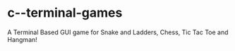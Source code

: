 # c--terminal-games
A Terminal Based GUI game for Snake and Ladders, Chess, Tic Tac Toe and Hangman!
